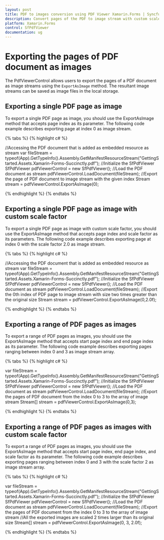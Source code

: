 ```yaml
---
layout: post
title: PDF to images conversion using PDF Viewer Xamarin.Forms | Syncfusion
description: Convert pages of the PDF to image stream with custom scale factor using Syncfusion Xamarin.Forms PDF Viewer 
platform: Xamarin.Forms
control: SfPdfViewer
documentation: ug
---
```


# Exporting the pages of PDF document as images

The PdfViewerControl allows users to export the pages of a PDF document as image streams using the `ExportAsImage` method. The resultant image streams can be saved as image files in the local storage.

## Exporting a single PDF page as image

To export a single PDF page as image, you should use the ExportAsImage method that accepts page index as its parameter. The following code example describes exporting page at index 0 as image stream. 

{% tabs %}
{% highlight c# %}

//Accessing the PDF document that is added as embedded resource as stream
var fileStream = typeof(App).GetTypeInfo().Assembly.GetManifestResourceStream("GettingStarted.Assets.Xamarin-Forms-Succinctly.pdf");
//Initialize the SfPdfViewer
SfPdfViewer pdfViewerControl = new SfPdfViewer();
//Load the PDF document as stream
pdfViewerControl.LoadDocument(fileStream);
//Export the page of PDF document to image stream with the given index
Stream stream = pdfViewerControl.ExportAsImage(0);

{% endhighlight %}
{% endtabs %}

## Exporting a single PDF page as image with custom scale factor

To export a single PDF page as image with custom scale factor, you should use the ExportAsImage method that accepts page index and scale factor as its parameters. The following code example describes exporting page at index 0 with the scale factor 2.0 as image stream.

{% tabs %}
{% highlight c# %}

//Accessing the PDF document that is added as embedded resource as stream
var fileStream = typeof(App).GetTypeInfo().Assembly.GetManifestResourceStream("GettingStarted.Assets.Xamarin-Forms-Succinctly.pdf");
//Initialize the SfPdfViewer
SfPdfViewer pdfViewerControl = new SfPdfViewer();
//Load the PDF document as stream
pdfViewerControl.LoadDocument(fileStream);
//Export the 0th index of PDF page to image stream with size two times greater than the original size 
Stream stream = pdfViewerControl.ExportAsImage(0,2.0f);

{% endhighlight %}
{% endtabs %}

## Exporting a range of PDF pages as images

To export a range of PDF pages as images, you should use the ExportAsImage method that accepts start page index and end page index as its parameter. The following code example describes exporting pages ranging between index 0 and 3 as image stream array.

{% tabs %}
{% highlight c# %}

var fileStream = typeof(App).GetTypeInfo().Assembly.GetManifestResourceStream("GettingStarted.Assets.Xamarin-Forms-Succinctly.pdf");
//Initialize the SfPdfViewer
SfPdfViewer pdfViewerControl = new SfPdfViewer();
//Load the PDF document as stream
pdfViewerControl.LoadDocument(fileStream);
//Export the pages of PDF document from the index 0 to 3 to the array of image stream
Stream[] stream = pdfViewerControl.ExportAsImage(0,3);

{% endhighlight %}
{% endtabs %}

## Exporting a range of PDF pages as images with custom scale factor

To export a range of PDF pages as images, you should use the ExportAsImage method that accepts start page index, end page index, and scale factor as its parameter. The following code example describes exporting pages ranging between index 0 and 3 with the scale factor 2 as image stream array.

{% tabs %}
{% highlight c# %}

var fileStream = typeof(App).GetTypeInfo().Assembly.GetManifestResourceStream("GettingStarted.Assets.Xamarin-Forms-Succinctly.pdf");
//Initialize the SfPdfViewer
SfPdfViewer pdfViewerControl = new SfPdfViewer();
//Load the PDF document as stream
pdfViewerControl.LoadDocument(fileStream);
//Export the pages of PDF document from the index 0 to 3 to the array of image stream
//All the exported images are scaled 2 times larger than its original size
Stream[] stream = pdfViewerControl.ExportAsImage(0, 3, 2.0f);

{% endhighlight %}
{% endtabs %}